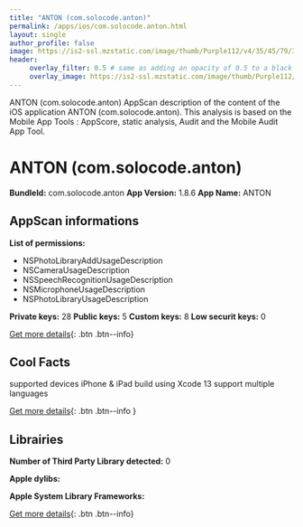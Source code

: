 ```yaml
---
title: "ANTON (com.solocode.anton)"
permalink: /apps/ios/com.solocode.anton.html
layout: single
author_profile: false
image: https://is2-ssl.mzstatic.com/image/thumb/Purple112/v4/35/45/79/35457941-ee48-ed3f-c4be-1725673b9686/AppIcon-1x_U007emarketing-0-10-0-85-220.png/512x512bb.jpg
header: 
     overlay_filter: 0.5 # same as adding an opacity of 0.5 to a black background
     overlay_image: https://is2-ssl.mzstatic.com/image/thumb/Purple112/v4/35/45/79/35457941-ee48-ed3f-c4be-1725673b9686/AppIcon-1x_U007emarketing-0-10-0-85-220.png/512x512bb.jpg
---
```

ANTON (com.solocode.anton) AppScan description of the content of the iOS application ANTON (com.solocode.anton). This analysis is based on the Mobile App Tools : AppScore, static analysis, Audit and the Mobile Audit App Tool.

# ANTON (com.solocode.anton)

**BundleId:** com.solocode.anton
**App Version:** 1.8.6
**App Name:** ANTON


## AppScan informations 

**List of permissions:** 
- NSPhotoLibraryAddUsageDescription
- NSCameraUsageDescription
- NSSpeechRecognitionUsageDescription
- NSMicrophoneUsageDescription
- NSPhotoLibraryUsageDescription
  
  
**Private keys:** 28
**Public keys:** 5
**Custom keys:** 8
**Low securit keys:** 0
  
[Get more details](/pricing.html){: .btn .btn--info}

## Cool Facts

supported devices iPhone & iPad
build using Xcode 13
support multiple languages
  
[Get more details](/pricing.html){: .btn .btn--info }

## Librairies 
**Number of Third Party Library detected:** 0


**Apple dylibs:**


**Apple System Library Frameworks:**


  
[Get more details](/pricing.html){: .btn .btn--info}

